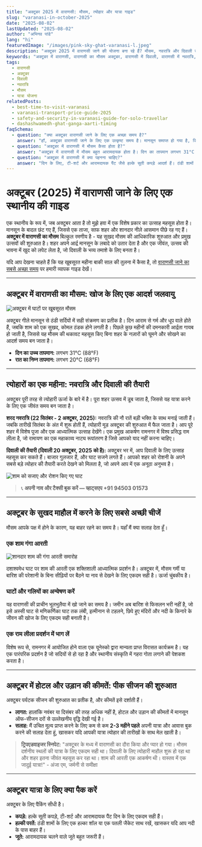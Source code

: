 ```yaml
---
title: "अक्टूबर 2025 में वाराणसी: मौसम, त्योहार और यात्रा गाइड"
slug: "varanasi-in-october-2025"
date: "2025-08-02"
lastUpdated: "2025-08-02"
author: "अभिनव पांडे"
lang: "hi"
featuredImage: "/images/pink-sky-ghat-varanasi-l.jpeg"
description: "अक्टूबर 2025 में वाराणसी जाने की योजना बना रहे हैं? मौसम, नवरात्रि और दिवाली जैसे त्योहारों, क्या पहनें, और करने योग्य चीजों पर विशेषज्ञ सुझाव प्राप्त करें।"
keywords: "अक्टूबर में वाराणसी, वाराणसी का मौसम अक्टूबर, वाराणसी में दिवाली, वाराणसी में नवरात्रि, अक्टूबर में वाराणसी में क्या पहनें, क्या अक्टूबर वाराणसी जाने के लिए अच्छा समय है"
tags:
  - वाराणसी
  - अक्टूबर
  - दिवाली
  - नवरात्रि
  - मौसम
  - यात्रा योजना
relatedPosts:
  - best-time-to-visit-varanasi
  - varanasi-transport-price-guide-2025
  - safety-and-security-in-varanasi-guide-for-solo-travellar
  - dashashwamedh-ghat-ganga-aarti-timing
faqSchema:
  - question: "क्या अक्टूबर वाराणसी जाने के लिए एक अच्छा समय है?"
    answer: "हाँ, अक्टूबर वाराणसी जाने के लिए एक उत्कृष्ट समय है। मानसून समाप्त हो गया है, जिससे शहर साफ और मौसम सुखद रूप से गर्म और शुष्क हो गया है। यह चरम पर्यटक मौसम और नवरात्रि और दिवाली की तैयारी सहित त्योहारी अवधि की शुरुआत है।"
  - question: "अक्टूबर में वाराणसी में मौसम कैसा होता है?"
    answer: "अक्टूबर में वाराणसी में मौसम बहुत आरामदायक होता है। दिन का तापमान लगभग 31°C (88°F) होता है, और रात का तापमान लगभग 20°C (68°F) तक ठंडा हो जाता है। मानसून के मौसम की उच्च आर्द्रता चली जाती है।"
  - question: "अक्टूबर में वाराणसी में क्या पहनना चाहिए?"
    answer: "दिन के लिए, टी-शर्ट और आरामदायक पैंट जैसे हल्के सूती कपड़े आदर्श हैं। ठंडी शामों के लिए, एक हल्का शॉल या एक पतली जैकेट रखना एक अच्छा विचार है, खासकर जब आप नदी के पास हों।"
---
```


# अक्टूबर (2025) में वाराणसी जाने के लिए एक स्थानीय की गाइड

एक स्थानीय के रूप में, जब अक्टूबर आता है तो मुझे हवा में एक विशेष प्रकार का उत्साह महसूस होता है। मानसून के बादल छंट गए हैं, जिससे एक ताजा, साफ शहर और शानदार नीले आसमान पीछे रह गए हैं। **अक्टूबर में वाराणसी का मौसम** बिल्कुल रमणीय है - यह सुखद मौसम की आधिकारिक शुरुआत और प्रमुख उत्सवों की शुरुआत है। शहर अपने आर्द्र मानसून के लबादे को उतार देता है और एक जीवंत, उत्सव की भावना में खुद को लपेट लेता है, जो दिवाली के भव्य तमाशे के लिए बनता है।

यदि आप देखना चाहते हैं कि यह खूबसूरत महीना बाकी साल की तुलना में कैसा है, तो [वाराणसी जाने का सबसे अच्छा समय](/hi/best-time-to-visit-varanasi) पर हमारी व्यापक गाइड देखें।

---

## अक्टूबर में वाराणसी का मौसम: खोज के लिए एक आदर्श जलवायु

![अक्टूबर में घाटों पर खूबसूरत मौसम](/images/varanasi-ghats-overview.jpeg "अक्टूबर में वाराणसी के घाट")

अक्टूबर गीले मानसून से ठंडी सर्दियों में सही संक्रमण का प्रतीक है। दिन आराम से गर्म और धूप वाले होते हैं, जबकि शाम को एक सुखद, कोमल ठंडक होने लगती है। पिछले कुछ महीनों की दमनकारी आर्द्रता गायब हो जाती है, जिससे यह मौसम की थकावट महसूस किए बिना शहर के नज़ारों को घूमने और सोखने का आदर्श समय बन जाता है।

*   **दिन का उच्च तापमान:** लगभग 31°C (88°F)
*   **रात का निम्न तापमान:** लगभग 20°C (68°F)

---

## त्योहारों का एक महीना: नवरात्रि और दिवाली की तैयारी

अक्टूबर पूरी तरह से त्योहारी ऊर्जा के बारे में है। पूरा शहर उत्सव में डूब जाता है, जिससे यह यात्रा करने के लिए एक जीवंत समय बन जाता है।

**शरद नवरात्रि (22 सितंबर - 2 अक्टूबर, 2025):** नवरात्रि की नौ रातें बड़ी भक्ति के साथ मनाई जाती हैं। जबकि तारीखें सितंबर के अंत में शुरू होती हैं, त्योहारी मूड अक्टूबर की शुरुआत में फैल जाता है। आप पूरे शहर में विशेष पूजा और एक आध्यात्मिक उत्साह देखेंगे। एक प्रमुख आकर्षण रामनगर में विश्व प्रसिद्ध राम लीला है, जो रामायण का एक महाकाव्य नाट्य रूपांतरण है जिसे आपको याद नहीं करना चाहिए।

**दिवाली की तैयारी (दिवाली 20 अक्टूबर, 2025 को है):** अक्टूबर भर में, आप दिवाली के लिए उत्साह महसूस कर सकते हैं। बाजार गुलजार हैं, और घाट सजने लगते हैं। आपको शहर को रोशनी के अपने सबसे बड़े त्योहार की तैयारी करते देखने को मिलता है, जो अपने आप में एक अनूठा अनुभव है।

![शाम को सजाए और रोशन किए गए घाट](/images/varanasi-ghat-boat-eve-p.jpeg "घाटों पर शाम की रोशनी")

> 📞 **अपनी नाव और टैक्सी बुक करें — व्हाट्सएप +91 94503 01573**

---

## अक्टूबर के सुखद माहौल में करने के लिए सबसे अच्छी चीजें

मौसम आपके पक्ष में होने के कारण, यह बाहर रहने का समय है। यहाँ मैं क्या सलाह देता हूँ।

### एक शाम गंगा आरती
![शानदार शाम की गंगा आरती समारोह](/images/ganga-aarti.jpeg "दशाश्वमेध घाट पर शाम की गंगा आरती")

दशाश्वमेध घाट पर शाम की आरती एक शक्तिशाली आध्यात्मिक प्रदर्शन है। अक्टूबर में, मौसम गर्मी या बारिश की परेशानी के बिना सीढ़ियों पर बैठने या नाव से देखने के लिए एकदम सही है। ऊर्जा चुंबकीय है।

### घाटों और गलियों का अन्वेषण करें
यह वाराणसी की प्राचीन भूलभुलैया में खो जाने का समय है। जमीन अब बारिश से फिसलन भरी नहीं है, जो इसे अस्सी घाट से मणिकर्णिका घाट तक लंबी, इत्मीनान से टहलने, छिपे हुए मंदिरों और नदी के किनारे के जीवन की खोज के लिए एकदम सही बनाती है।

### एक राम लीला प्रदर्शन में भाग लें
विशेष रूप से, रामनगर में आयोजित होने वाला एक यूनेस्को द्वारा मान्यता प्राप्त विरासत कार्यक्रम है। यह एक पारंपरिक प्रदर्शन है जो सदियों से हो रहा है और स्थानीय संस्कृति में गहरा गोता लगाने की पेशकश करता है।

---

## अक्टूबर में होटल और उड़ान की कीमतें: पीक सीजन की शुरुआत

अक्टूबर पर्यटक सीजन की शुरुआत का प्रतीक है, और कीमतें इसे दर्शाती हैं।

*   **लागत:** हालांकि नवंबर या दिसंबर की तरह अधिक नहीं है, होटल और उड़ान की कीमतों में मानसून ऑफ-सीजन दरों से उल्लेखनीय वृद्धि देखी गई है।
*   **सलाह:** मैं उचित मूल्य प्राप्त करने के लिए कम से कम **2-3 महीने पहले** अपनी यात्रा और आवास बुक करने की सलाह देता हूं, खासकर यदि आपकी यात्रा त्योहार की तारीखों के साथ मेल खाती है।

> **ट्रिपएडवाइजर स्निपेट:**
> "अक्टूबर के मध्य में वाराणसी का दौरा किया और प्यार हो गया। मौसम दर्शनीय स्थलों की यात्रा के लिए एकदम सही था। दिवाली के लिए त्योहारी माहौल शुरू हो रहा था और शहर इतना जीवंत महसूस कर रहा था। शाम की आरती एक आकर्षण थी। वास्तव में एक जादुई यात्रा!" - अंजा एम, जर्मनी से समीक्षा

---

## अक्टूबर यात्रा के लिए क्या पैक करें

अक्टूबर के लिए पैकिंग सीधी है।

*   **कपड़े:** हल्के सूती कपड़े, टी-शर्ट और आरामदायक पैंट दिन के लिए एकदम सही हैं।
*   **हल्की परतें:** ठंडी शामों के लिए एक हल्का शॉल या एक पतली जैकेट साथ रखें, खासकर यदि आप नदी के पास बाहर हैं।
*   **जूते:** आरामदायक चलने वाले जूते बहुत जरूरी हैं।
